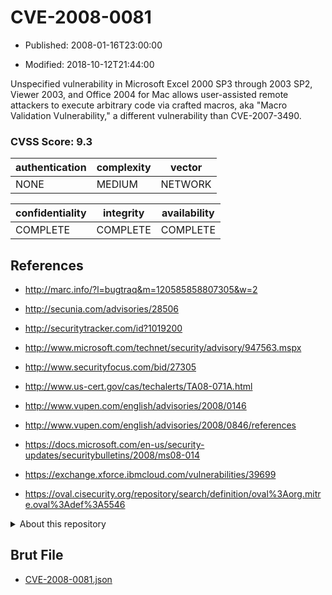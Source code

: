 # CVE-2008-0081

- Published: 2008-01-16T23:00:00

- Modified: 2018-10-12T21:44:00

Unspecified vulnerability in Microsoft Excel 2000 SP3 through 2003 SP2, Viewer 2003, and Office 2004 for Mac allows user-assisted remote attackers to execute arbitrary code via crafted macros, aka "Macro Validation Vulnerability," a different vulnerability than CVE-2007-3490.

### CVSS Score: **9.3**

| authentication | complexity | vector |
| --- | --- | --- |
| NONE | MEDIUM | NETWORK |

| confidentiality | integrity | availability |
| --- | --- | --- |
| COMPLETE | COMPLETE | COMPLETE |

## References

* http://marc.info/?l=bugtraq&m=120585858807305&w=2

* http://secunia.com/advisories/28506

* http://securitytracker.com/id?1019200

* http://www.microsoft.com/technet/security/advisory/947563.mspx

* http://www.securityfocus.com/bid/27305

* http://www.us-cert.gov/cas/techalerts/TA08-071A.html

* http://www.vupen.com/english/advisories/2008/0146

* http://www.vupen.com/english/advisories/2008/0846/references

* https://docs.microsoft.com/en-us/security-updates/securitybulletins/2008/ms08-014

* https://exchange.xforce.ibmcloud.com/vulnerabilities/39699

* https://oval.cisecurity.org/repository/search/definition/oval%3Aorg.mitre.oval%3Adef%3A5546

<details>
<summary>About this repository</summary> 

  This repository is part of the project [Live Hack CVE](https://github.com/Live-Hack-CVE). Main website can be found [www.live-hack.org](https://www.live-hack.org) 
  
  Made by [Sn0wAlice](https://github.com/Sn0wAlice) for the people that care about security and need to have a feed of the latest CVEs. Hope you enjoy it, don't forget to star the repo and follow me on [Twitter](https://twitter.com/Sn0wAlice) and [Github](https://github.com/Sn0wAlice). And that is my [personnal website](https://www.alice-snow.me/)

  - [Home Page](https://github.com/Live-Hack-CVE)
  - [Framework](https://github.com/Live-Hack-CVE/cve-framework)
  - [CVE database](https://github.com/Live-Hack-CVE/full_database)
  - [Changelog](https://github.com/Live-Hack-CVE/Changelog)
</details>

## Brut File

* [CVE-2008-0081.json](https://raw.githubusercontent.com/Live-Hack-CVE/full_database/main/cves/2008/CVE-2008-0081.json)

